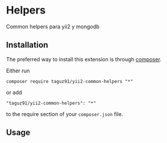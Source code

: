 Helpers
=======
Common helpers para yii2 y mongodb

Installation
------------

The preferred way to install this extension is through [composer](http://getcomposer.org/download/).

Either run

```
composer require taguz91/yii2-common-helpers "*"
```

or add

```
"taguz91/yii2-common-helpers": "*"
```

to the require section of your `composer.json` file.


Usage
-----